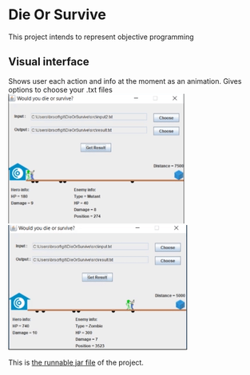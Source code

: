 # Die Or Survive
This project intends to represent objective programming

## Visual interface
Shows user each action and info at the moment as an animation. Gives options to choose your .txt files
![alt-tag](i2.gif) ![alt-tag](i1.gif)

This is [the runnable jar file](dieorsurvive.jar) of the project.
